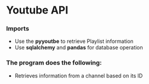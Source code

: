 # Youtube API

### Imports
* Use the **pyyoutbe** to retrieve Playlist information
* Use **sqlalchemy** and **pandas** for database operation

### The program does the following:
* Retrieves information from a channel based on its ID

